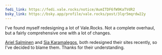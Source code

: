 ```yaml
---
fedi_link: https://fedi.vale.rocks/notice/AumITDF6fW9KaTVdR2
bsky_link: https://bsky.app/profile/vale.rocks/post/3lqr5mqrdw22y
---
```


I've found myself redesigning a lot of Vale.Rocks. Not a complete overhaul, but a fairly comprehensive one with a lot of changes.

[Ariel Salminen](https://arielsalminen.com) and [Sia Karamalegos](https://sia.codes), both redesigned their sites recently, so I've decided to blame them. Thanks for their understanding.
